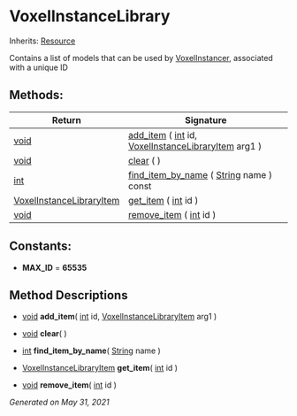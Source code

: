 # VoxelInstanceLibrary

Inherits: [Resource](https://docs.godotengine.org/en/stable/classes/class_resource.html)


Contains a list of models that can be used by [VoxelInstancer](VoxelInstancer.md), associated with a unique ID

## Methods:


Return                                                                | Signature
--------------------------------------------------------------------- | -------------------------------------------------------------------------------------------------------------------------------------------------------------------
[void](#)                                                             | [add_item](#i_add_item) ( [int](https://docs.godotengine.org/en/stable/classes/class_int.html) id, [VoxelInstanceLibraryItem](VoxelInstanceLibraryItem.md) arg1 )
[void](#)                                                             | [clear](#i_clear) ( )
[int](https://docs.godotengine.org/en/stable/classes/class_int.html)  | [find_item_by_name](#i_find_item_by_name) ( [String](https://docs.godotengine.org/en/stable/classes/class_string.html) name ) const
[VoxelInstanceLibraryItem](VoxelInstanceLibraryItem.md)               | [get_item](#i_get_item) ( [int](https://docs.godotengine.org/en/stable/classes/class_int.html) id )
[void](#)                                                             | [remove_item](#i_remove_item) ( [int](https://docs.godotengine.org/en/stable/classes/class_int.html) id )
<p></p>

## Constants:

- **MAX_ID** = **65535**

## Method Descriptions

- [void](#)<span id="i_add_item"></span> **add_item**( [int](https://docs.godotengine.org/en/stable/classes/class_int.html) id, [VoxelInstanceLibraryItem](VoxelInstanceLibraryItem.md) arg1 )


- [void](#)<span id="i_clear"></span> **clear**( )


- [int](https://docs.godotengine.org/en/stable/classes/class_int.html)<span id="i_find_item_by_name"></span> **find_item_by_name**( [String](https://docs.godotengine.org/en/stable/classes/class_string.html) name )


- [VoxelInstanceLibraryItem](VoxelInstanceLibraryItem.md)<span id="i_get_item"></span> **get_item**( [int](https://docs.godotengine.org/en/stable/classes/class_int.html) id )


- [void](#)<span id="i_remove_item"></span> **remove_item**( [int](https://docs.godotengine.org/en/stable/classes/class_int.html) id )


_Generated on May 31, 2021_
